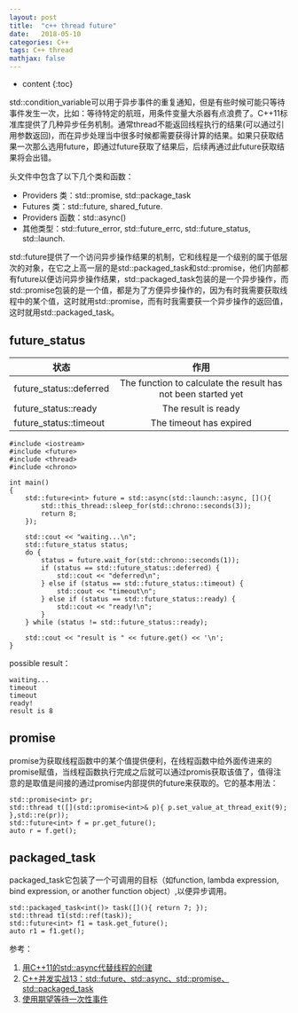 ```yaml
---
layout: post
title:  "c++ thread future"
date:   2018-05-10
categories: C++
tags: C++ thread
mathjax: false
---
```

* content
{:toc}


std::condition_variable可以用于异步事件的重复通知，但是有些时候可能只等待事件发生一次，比如：等待特定的航班，用条件变量大杀器有点浪费了。C++11标准库提供了几种异步任务机制。通常thread不能返回线程执行的结果(可以通过引用参数返回)，而在异步处理当中很多时候都需要获得计算的结果。如果只获取结果一次那么选用future，即通过future获取了结果后，后续再通过此future获取结果将会出错。

<future> 头文件中包含了以下几个类和函数：

- Providers 类：std::promise, std::package_task
- Futures 类：std::future, shared_future.
- Providers 函数：std::async()
- 其他类型：std::future_error, std::future_errc, std::future_status, std::launch.

std::future提供了一个访问异步操作结果的机制，它和线程是一个级别的属于低层次的对象，在它之上高一层的是std::packaged_task和std::promise，他们内部都有future以便访问异步操作结果，std::packaged_task包装的是一个异步操作，而std::promise包装的是一个值，都是为了方便异步操作的，因为有时我需要获取线程中的某个值，这时就用std::promise，而有时我需要获一个异步操作的返回值，这时就用std::packaged_task。


## future_status

|状态|作用| 
|-|:-:| 
|future_status::deferred|The function to calculate the result has not been started yet |
|future_status::ready|The result is ready |
|future_status::timeout|The timeout has expired|


~~~
#include <iostream>
#include <future>
#include <thread>
#include <chrono>
 
int main()
{
    std::future<int> future = std::async(std::launch::async, [](){ 
        std::this_thread::sleep_for(std::chrono::seconds(3));
        return 8;  
    }); 
 
    std::cout << "waiting...\n";
    std::future_status status;
    do {
        status = future.wait_for(std::chrono::seconds(1));
        if (status == std::future_status::deferred) {
            std::cout << "deferred\n";
        } else if (status == std::future_status::timeout) {
            std::cout << "timeout\n";
        } else if (status == std::future_status::ready) {
            std::cout << "ready!\n";
        }
    } while (status != std::future_status::ready); 
 
    std::cout << "result is " << future.get() << '\n';
}
~~~
possible result：
~~~
waiting...
timeout
timeout
ready!
result is 8
~~~

## promise
promise为获取线程函数中的某个值提供便利，在线程函数中给外面传进来的promise赋值，当线程函数执行完成之后就可以通过promis获取该值了，值得注意的是取值是间接的通过promise内部提供的future来获取的。它的基本用法：
~~~
std::promise<int> pr;
std::thread t([](std::promise<int>& p){ p.set_value_at_thread_exit(9); },std::re(pr));
std::future<int> f = pr.get_future();
auto r = f.get();
~~~

## packaged_task
packaged_task它包装了一个可调用的目标（如function, lambda expression, bind expression, or another function object）,以便异步调用。

~~~
std::packaged_task<int()> task([](){ return 7; });
std::thread t1(std::ref(task)); 
std::future<int> f1 = task.get_future(); 
auto r1 = f1.get();
~~~



参考：

1. [用C++11的std::async代替线程的创建](https://blog.csdn.net/yockie/article/details/50595958)
2. [C++并发实战13：std::future、std::async、std::promise、std::packaged_task](https://blog.csdn.net/liuxuejiang158blog/article/details/17354115)
3. [使用期望等待一次性事件](http://wiki.jikexueyuan.com/project/cplusplus-concurrency-action/content/chapter4/4.2-chinese.html)
